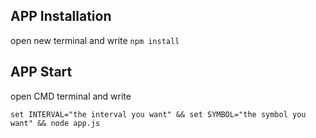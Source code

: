 ## APP Installation
open new terminal and write 
`npm install`

## APP Start
open CMD terminal and write

`set INTERVAL="the interval you want" && set SYMBOL="the symbol you want" && node app.js` 
